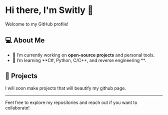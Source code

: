 
# Hi there, I'm Switly 👋

Welcome to my GitHub profile!

## 💻 About Me
- 🔭 I’m currently working on **open-source projects** and personal tools.
- 🌱 I’m learning **C#, Python, C/C++, and reverse engineering **.

## 🚀 Projects
I will soon make projects that will beautify my github page. 

---

Feel free to explore my repositories and reach out if you want to collaborate!
<!--
**switlydev/switlydev** is a ✨ _special_ ✨ repository because its `README.md` (this file) appears on your GitHub profile.

Here are some ideas to get you started:

- 🔭 I’m currently working on ...
- 🌱 I’m currently learning ...
- 👯 I’m looking to collaborate on ...
- 🤔 I’m looking for help with ...
- 💬 Ask me about ...
- 📫 How to reach me: ...
- 😄 Pronouns: ...
- ⚡ Fun fact: ...
-->
